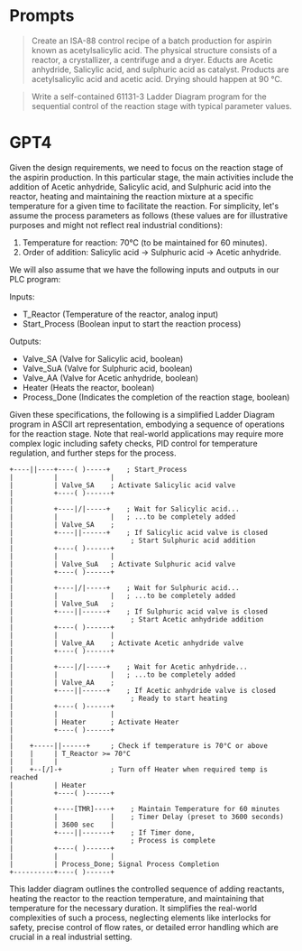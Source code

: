 # Prompts

> Create an ISA-88 control recipe of a batch production for aspirin known as acetylsalicylic acid. The physical structure consists of a reactor, a crystallizer, a centrifuge and a dryer. Educts are Acetic anhydride, Salicylic acid, and sulphuric acid as catalyst. Products are acetylsalicylic acid and acetic acid. Drying should happen at 90 °C.

> Write a self-contained 61131-3 Ladder Diagram program for the sequential control of the reaction stage with typical parameter values.

# GPT4

Given the design requirements, we need to focus on the reaction stage of the aspirin production. In this particular stage, the main activities include the addition of Acetic anhydride, Salicylic acid, and Sulphuric acid into the reactor, heating and maintaining the reaction mixture at a specific temperature for a given time to facilitate the reaction. For simplicity, let's assume the process parameters as follows (these values are for illustrative purposes and might not reflect real industrial conditions):

1. Temperature for reaction: 70°C (to be maintained for 60 minutes).
2. Order of addition: Salicylic acid -> Sulphuric acid -> Acetic anhydride.

We will also assume that we have the following inputs and outputs in our PLC program:

Inputs:
- T_Reactor (Temperature of the reactor, analog input)
- Start_Process (Boolean input to start the reaction process)

Outputs:
- Valve_SA (Valve for Salicylic acid, boolean)
- Valve_SuA (Valve for Sulphuric acid, boolean)
- Valve_AA (Valve for Acetic anhydride, boolean)
- Heater (Heats the reactor, boolean)
- Process_Done (Indicates the completion of the reaction stage, boolean)

Given these specifications, the following is a simplified Ladder Diagram program in ASCII art representation, embodying a sequence of operations for the reaction stage. Note that real-world applications may require more complex logic including safety checks, PID control for temperature regulation, and further steps for the process.

```
+----||----+----( )-----+    ; Start_Process
|          |             |
|          | Valve_SA    ; Activate Salicylic acid valve
|          +----( )------+
|
|          +----|/|-----+    ; Wait for Salicylic acid...
|          |             |   ; ...to be completely added
|          | Valve_SA    ;
|          +----||------+    ; If Salicylic acid valve is closed
|                             ; Start Sulphuric acid addition
|          +----( )------+   
|          |             |
|          | Valve_SuA   ; Activate Sulphuric acid valve
|          +----( )------+
|
|          +----|/|-----+    ; Wait for Sulphuric acid...
|          |             |   ; ...to be completely added
|          | Valve_SuA   ;
|          +----||------+    ; If Sulphuric acid valve is closed
|                             ; Start Acetic anhydride addition
|          +----( )------+
|          |             |
|          | Valve_AA    ; Activate Acetic anhydride valve
|          +----( )------+
|
|          +----|/|-----+    ; Wait for Acetic anhydride...
|          |             |   ; ...to be completely added
|          | Valve_AA    ;
|          +----||------+    ; If Acetic anhydride valve is closed
|                             ; Ready to start heating
|          +----( )------+
|          |             |
|          | Heater      ; Activate Heater
|          +----( )------+
|
|    +-----||------+     ; Check if temperature is 70°C or above
|    |     | T_Reactor >= 70°C
|    |     |
|    +--[/]-+            ; Turn off Heater when required temp is reached
|          | Heater
|          +----( )------+
|
|          +----[TMR]----+    ; Maintain Temperature for 60 minutes
|          |             |    ; Timer Delay (preset to 3600 seconds)
|          | 3600 sec    |
|          +----||-------+    ; If Timer done,
|                             ; Process is complete
|          +----( )------+
|          |             |
|          | Process_Done; Signal Process Completion
+----------+----( )------+
```

This ladder diagram outlines the controlled sequence of adding reactants, heating the reactor to the reaction temperature, and maintaining that temperature for the necessary duration. It simplifies the real-world complexities of such a process, neglecting elements like interlocks for safety, precise control of flow rates, or detailed error handling which are crucial in a real industrial setting.


